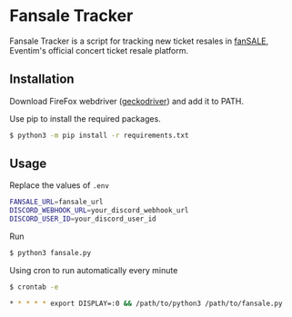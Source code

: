 # Fansale Tracker

Fansale Tracker is a script for tracking new ticket resales in [fanSALE](https://www.fansale.de/fansale/), Eventim's official concert ticket resale platform.

## Installation

Download FireFox webdriver ([geckodriver](https://github.com/mozilla/geckodriver/releasesk)) and add it to PATH.

Use pip to install the required packages.

```sh
$ python3 -m pip install -r requirements.txt
```

## Usage

Replace the values of `.env`

```sh
FANSALE_URL=fansale_url
DISCORD_WEBHOOK_URL=your_discord_webhook_url
DISCORD_USER_ID=your_discord_user_id
```

Run

```sh
$ python3 fansale.py
```

Using cron to run automatically every minute

```sh
$ crontab -e
```

```sh
* * * * * export DISPLAY=:0 && /path/to/python3 /path/to/fansale.py
```
